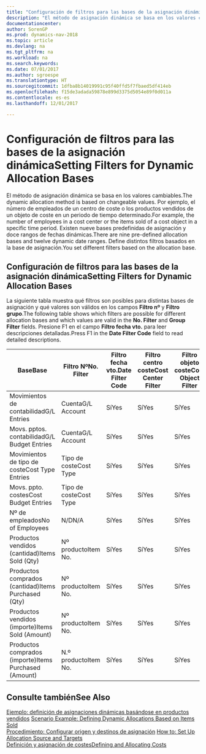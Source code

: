 ```yaml
---
title: "Configuración de filtros para las bases de la asignación dinámica"
description: "El método de asignación dinámica se basa en los valores cambiables. Por ejemplo, el número de empleados de un centro de coste o los productos vendidos de un objeto de coste en un periodo de tiempo determinado. Existen nueve bases predefinidas de asignación y doce rangos de fechas dinámicas. Define distintos filtros basados en la base de asignación."
documentationcenter: 
author: SorenGP
ms.prod: dynamics-nav-2018
ms.topic: article
ms.devlang: na
ms.tgt_pltfrm: na
ms.workload: na
ms.search.keywords: 
ms.date: 07/01/2017
ms.author: sgroespe
ms.translationtype: HT
ms.sourcegitcommit: 1dfba8b14019991c95f40ffd5f7fbaed5df414eb
ms.openlocfilehash: f15de3adada59878e899d3375d5054e89f0d011a
ms.contentlocale: es-es
ms.lasthandoff: 12/01/2017

---
```

# <a name="setting-filters-for-dynamic-allocation-bases"></a><span data-ttu-id="9b81a-106">Configuración de filtros para las bases de la asignación dinámica</span><span class="sxs-lookup"><span data-stu-id="9b81a-106">Setting Filters for Dynamic Allocation Bases</span></span>
<span data-ttu-id="9b81a-107">El método de asignación dinámica se basa en los valores cambiables.</span><span class="sxs-lookup"><span data-stu-id="9b81a-107">The dynamic allocation method is based on changeable values.</span></span> <span data-ttu-id="9b81a-108">Por ejemplo, el número de empleados de un centro de coste o los productos vendidos de un objeto de coste en un periodo de tiempo determinado.</span><span class="sxs-lookup"><span data-stu-id="9b81a-108">For example, the number of employees in a cost center or the items sold of a cost object in a specific time period.</span></span> <span data-ttu-id="9b81a-109">Existen nueve bases predefinidas de asignación y doce rangos de fechas dinámicas.</span><span class="sxs-lookup"><span data-stu-id="9b81a-109">There are nine pre-defined allocation bases and twelve dynamic date ranges.</span></span> <span data-ttu-id="9b81a-110">Define distintos filtros basados en la base de asignación.</span><span class="sxs-lookup"><span data-stu-id="9b81a-110">You set different filters based on the allocation base.</span></span>  

## <a name="setting-filters-for-dynamic-allocation-bases"></a><span data-ttu-id="9b81a-111">Configuración de filtros para las bases de la asignación dinámica</span><span class="sxs-lookup"><span data-stu-id="9b81a-111">Setting Filters for Dynamic Allocation Bases</span></span>  
 <span data-ttu-id="9b81a-112">La siguiente tabla muestra qué filtros son posibles para distintas bases de asignación y qué valores son válidos en los campos **Filtro nº** y **Filtro grupo**.</span><span class="sxs-lookup"><span data-stu-id="9b81a-112">The following table shows which filters are possible for different allocation bases and which values are valid in the **No. Filter** and **Group Filter** fields.</span></span> <span data-ttu-id="9b81a-113">Presione F1 en el campo **Filtro fecha vto.** para leer descripciones detalladas.</span><span class="sxs-lookup"><span data-stu-id="9b81a-113">Press F1 in the **Date Filter Code** field to read detailed descriptions.</span></span>  

|<span data-ttu-id="9b81a-114">**Base**</span><span class="sxs-lookup"><span data-stu-id="9b81a-114">**Base**</span></span>|<span data-ttu-id="9b81a-115">**Filtro Nº**</span><span class="sxs-lookup"><span data-stu-id="9b81a-115">**No. Filter**</span></span>|<span data-ttu-id="9b81a-116">**Filtro fecha vto.**</span><span class="sxs-lookup"><span data-stu-id="9b81a-116">**Date Filter Code**</span></span>|<span data-ttu-id="9b81a-117">**Filtro centro coste**</span><span class="sxs-lookup"><span data-stu-id="9b81a-117">**Cost Center Filter**</span></span>|<span data-ttu-id="9b81a-118">**Filtro objeto coste**</span><span class="sxs-lookup"><span data-stu-id="9b81a-118">**Cost Object Filter**</span></span>|<span data-ttu-id="9b81a-119">**Filtro grupo**</span><span class="sxs-lookup"><span data-stu-id="9b81a-119">**Group Filter**</span></span>|  
|--------------|----------------------------------------|----------------------------------------------|------------------------------------------------|------------------------------------------------|------------------------------------------|  
|<span data-ttu-id="9b81a-120">Movimientos de contabilidad</span><span class="sxs-lookup"><span data-stu-id="9b81a-120">G/L Entries</span></span>|<span data-ttu-id="9b81a-121">Cuenta</span><span class="sxs-lookup"><span data-stu-id="9b81a-121">G/L Account</span></span>|<span data-ttu-id="9b81a-122">Sí</span><span class="sxs-lookup"><span data-stu-id="9b81a-122">Yes</span></span>|<span data-ttu-id="9b81a-123">Sí</span><span class="sxs-lookup"><span data-stu-id="9b81a-123">Yes</span></span>|<span data-ttu-id="9b81a-124">Sí</span><span class="sxs-lookup"><span data-stu-id="9b81a-124">Yes</span></span>|<span data-ttu-id="9b81a-125">N/D</span><span class="sxs-lookup"><span data-stu-id="9b81a-125">N/A</span></span>|  
|<span data-ttu-id="9b81a-126">Movs. pptos. contabilidad</span><span class="sxs-lookup"><span data-stu-id="9b81a-126">G/L Budget Entries</span></span>|<span data-ttu-id="9b81a-127">Cuenta</span><span class="sxs-lookup"><span data-stu-id="9b81a-127">G/L Account</span></span>|<span data-ttu-id="9b81a-128">Sí</span><span class="sxs-lookup"><span data-stu-id="9b81a-128">Yes</span></span>|<span data-ttu-id="9b81a-129">Sí</span><span class="sxs-lookup"><span data-stu-id="9b81a-129">Yes</span></span>|<span data-ttu-id="9b81a-130">Sí</span><span class="sxs-lookup"><span data-stu-id="9b81a-130">Yes</span></span>|<span data-ttu-id="9b81a-131">Nombres pptos. contabilidad</span><span class="sxs-lookup"><span data-stu-id="9b81a-131">G/L Budget Name</span></span>|  
|<span data-ttu-id="9b81a-132">Movimientos de tipo de coste</span><span class="sxs-lookup"><span data-stu-id="9b81a-132">Cost Type Entries</span></span>|<span data-ttu-id="9b81a-133">Tipo de coste</span><span class="sxs-lookup"><span data-stu-id="9b81a-133">Cost Type</span></span>|<span data-ttu-id="9b81a-134">Sí</span><span class="sxs-lookup"><span data-stu-id="9b81a-134">Yes</span></span>|<span data-ttu-id="9b81a-135">Sí</span><span class="sxs-lookup"><span data-stu-id="9b81a-135">Yes</span></span>|<span data-ttu-id="9b81a-136">Sí</span><span class="sxs-lookup"><span data-stu-id="9b81a-136">Yes</span></span>|<span data-ttu-id="9b81a-137">N/D</span><span class="sxs-lookup"><span data-stu-id="9b81a-137">N/A</span></span>|  
|<span data-ttu-id="9b81a-138">Movs. ppto. costes</span><span class="sxs-lookup"><span data-stu-id="9b81a-138">Cost Budget Entries</span></span>|<span data-ttu-id="9b81a-139">Tipo de coste</span><span class="sxs-lookup"><span data-stu-id="9b81a-139">Cost Type</span></span>|<span data-ttu-id="9b81a-140">Sí</span><span class="sxs-lookup"><span data-stu-id="9b81a-140">Yes</span></span>|<span data-ttu-id="9b81a-141">Sí</span><span class="sxs-lookup"><span data-stu-id="9b81a-141">Yes</span></span>|<span data-ttu-id="9b81a-142">Sí</span><span class="sxs-lookup"><span data-stu-id="9b81a-142">Yes</span></span>|<span data-ttu-id="9b81a-143">Nombre ppto.</span><span class="sxs-lookup"><span data-stu-id="9b81a-143">Budget Name</span></span>|  
|<span data-ttu-id="9b81a-144">Nº de empleados</span><span class="sxs-lookup"><span data-stu-id="9b81a-144">No of Employees</span></span>|<span data-ttu-id="9b81a-145">N/D</span><span class="sxs-lookup"><span data-stu-id="9b81a-145">N/A</span></span>|<span data-ttu-id="9b81a-146">Sí</span><span class="sxs-lookup"><span data-stu-id="9b81a-146">Yes</span></span>|<span data-ttu-id="9b81a-147">Sí</span><span class="sxs-lookup"><span data-stu-id="9b81a-147">Yes</span></span>|<span data-ttu-id="9b81a-148">Sí</span><span class="sxs-lookup"><span data-stu-id="9b81a-148">Yes</span></span>|<span data-ttu-id="9b81a-149">N/D</span><span class="sxs-lookup"><span data-stu-id="9b81a-149">N/A</span></span>|  
|<span data-ttu-id="9b81a-150">Productos vendidos (cantidad)</span><span class="sxs-lookup"><span data-stu-id="9b81a-150">Items Sold (Qty)</span></span>|<span data-ttu-id="9b81a-151">Nº producto</span><span class="sxs-lookup"><span data-stu-id="9b81a-151">Item No.</span></span>|<span data-ttu-id="9b81a-152">Sí</span><span class="sxs-lookup"><span data-stu-id="9b81a-152">Yes</span></span>|<span data-ttu-id="9b81a-153">Sí</span><span class="sxs-lookup"><span data-stu-id="9b81a-153">Yes</span></span>|<span data-ttu-id="9b81a-154">Sí</span><span class="sxs-lookup"><span data-stu-id="9b81a-154">Yes</span></span>|<span data-ttu-id="9b81a-155">Grupo contable existencias</span><span class="sxs-lookup"><span data-stu-id="9b81a-155">Inventory Posting Group</span></span>|  
|<span data-ttu-id="9b81a-156">Productos comprados (cantidad)</span><span class="sxs-lookup"><span data-stu-id="9b81a-156">Items Purchased (Qty)</span></span>|<span data-ttu-id="9b81a-157">Nº producto</span><span class="sxs-lookup"><span data-stu-id="9b81a-157">Item No.</span></span>|<span data-ttu-id="9b81a-158">Sí</span><span class="sxs-lookup"><span data-stu-id="9b81a-158">Yes</span></span>|<span data-ttu-id="9b81a-159">Sí</span><span class="sxs-lookup"><span data-stu-id="9b81a-159">Yes</span></span>|<span data-ttu-id="9b81a-160">Sí</span><span class="sxs-lookup"><span data-stu-id="9b81a-160">Yes</span></span>|<span data-ttu-id="9b81a-161">Grupo contable existencias</span><span class="sxs-lookup"><span data-stu-id="9b81a-161">Inventory Posting Group</span></span>|  
|<span data-ttu-id="9b81a-162">Productos vendidos (importe)</span><span class="sxs-lookup"><span data-stu-id="9b81a-162">Items Sold (Amount)</span></span>|<span data-ttu-id="9b81a-163">Nº producto</span><span class="sxs-lookup"><span data-stu-id="9b81a-163">Item No.</span></span>|<span data-ttu-id="9b81a-164">Sí</span><span class="sxs-lookup"><span data-stu-id="9b81a-164">Yes</span></span>|<span data-ttu-id="9b81a-165">Sí</span><span class="sxs-lookup"><span data-stu-id="9b81a-165">Yes</span></span>|<span data-ttu-id="9b81a-166">Sí</span><span class="sxs-lookup"><span data-stu-id="9b81a-166">Yes</span></span>|<span data-ttu-id="9b81a-167">Grupo contable existencias</span><span class="sxs-lookup"><span data-stu-id="9b81a-167">Inventory Posting Group</span></span>|  
|<span data-ttu-id="9b81a-168">Productos comprados (importe)</span><span class="sxs-lookup"><span data-stu-id="9b81a-168">Items Purchased (Amount)</span></span>|<span data-ttu-id="9b81a-169">N.º producto</span><span class="sxs-lookup"><span data-stu-id="9b81a-169">Item No.</span></span>|<span data-ttu-id="9b81a-170">Sí</span><span class="sxs-lookup"><span data-stu-id="9b81a-170">Yes</span></span>|<span data-ttu-id="9b81a-171">Sí</span><span class="sxs-lookup"><span data-stu-id="9b81a-171">Yes</span></span>|<span data-ttu-id="9b81a-172">Sí</span><span class="sxs-lookup"><span data-stu-id="9b81a-172">Yes</span></span>|<span data-ttu-id="9b81a-173">Grupo contable inventario</span><span class="sxs-lookup"><span data-stu-id="9b81a-173">Inventory Posting Group</span></span>|  

## <a name="see-also"></a><span data-ttu-id="9b81a-174">Consulte también</span><span class="sxs-lookup"><span data-stu-id="9b81a-174">See Also</span></span>  
 <span data-ttu-id="9b81a-175">[Ejemplo: definición de asignaciones dinámicas basándose en productos vendidos](finance-scenario-example-defining-dynamic-allocations-based-on-items-sold.md) </span><span class="sxs-lookup"><span data-stu-id="9b81a-175">[Scenario Example: Defining Dynamic Allocations Based on Items Sold](finance-scenario-example-defining-dynamic-allocations-based-on-items-sold.md) </span></span>  
 <span data-ttu-id="9b81a-176">[Procedimiento: Configurar origen y destinos de asignación](finance-how-to-set-up-allocation-source-and-targets.md) </span><span class="sxs-lookup"><span data-stu-id="9b81a-176">[How to: Set Up Allocation Source and Targets](finance-how-to-set-up-allocation-source-and-targets.md) </span></span>  
 [<span data-ttu-id="9b81a-177">Definición y asignación de costes</span><span class="sxs-lookup"><span data-stu-id="9b81a-177">Defining and Allocating Costs</span></span>](finance-define-and-allocate-costs.md)

